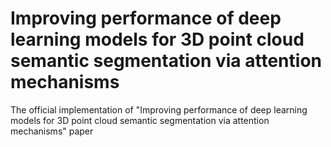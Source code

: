 # Improving performance of deep learning models for 3D point cloud semantic segmentation via attention mechanisms
The official implementation of "Improving performance of deep learning models for 3D point cloud semantic segmentation via attention mechanisms" paper
